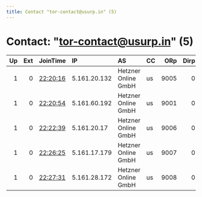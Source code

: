 ```yaml
---
title: Contact "tor-contact@usurp.in" (5)
---
```


# Contact: "tor-contact@usurp.in" (5)

|   Up |   Ext | JoinTime                                                                                              | IP           | AS                  | CC   |   ORp |   Dirp | OS    | Version   | Nickname   |   eFamMembers |
|-----:|------:|:------------------------------------------------------------------------------------------------------|:-------------|:--------------------|:-----|------:|-------:|:------|:----------|:-----------|--------------:|
|    1 |     0 | [22:20:16](https://nusenu.github.io/OrNetStats/w/relay/E96CB305426E984730B810D05B03C5FF095034A9.html) | 5.161.20.132 | Hetzner Online GmbH | us   |  9005 |      0 | Linux | 0.4.7.13  | uhqnode    |             1 |
|    1 |     0 | [22:20:54](https://nusenu.github.io/OrNetStats/w/relay/9820E329BC49281D6069D3AACFBA426974178CC4.html) | 5.161.60.192 | Hetzner Online GmbH | us   |  9001 |      0 | Linux | 0.4.7.13  | uhqnode    |             1 |
|    1 |     0 | [22:22:39](https://nusenu.github.io/OrNetStats/w/relay/469974410C019FBF4A545F2F9391DC5C4F415373.html) | 5.161.20.17  | Hetzner Online GmbH | us   |  9006 |      0 | Linux | 0.4.7.13  | uhqnode    |             1 |
|    1 |     0 | [22:26:25](https://nusenu.github.io/OrNetStats/w/relay/C2D9D11293A73B95BE113C515577E63E52E31740.html) | 5.161.17.179 | Hetzner Online GmbH | us   |  9007 |      0 | Linux | 0.4.7.13  | uhqnode    |             1 |
|    1 |     0 | [22:27:31](https://nusenu.github.io/OrNetStats/w/relay/CC311877BE6BF711B1A827BE17DA0BF4C62EF81A.html) | 5.161.28.172 | Hetzner Online GmbH | us   |  9008 |      0 | Linux | 0.4.7.13  | uhqnode    |             1 |
